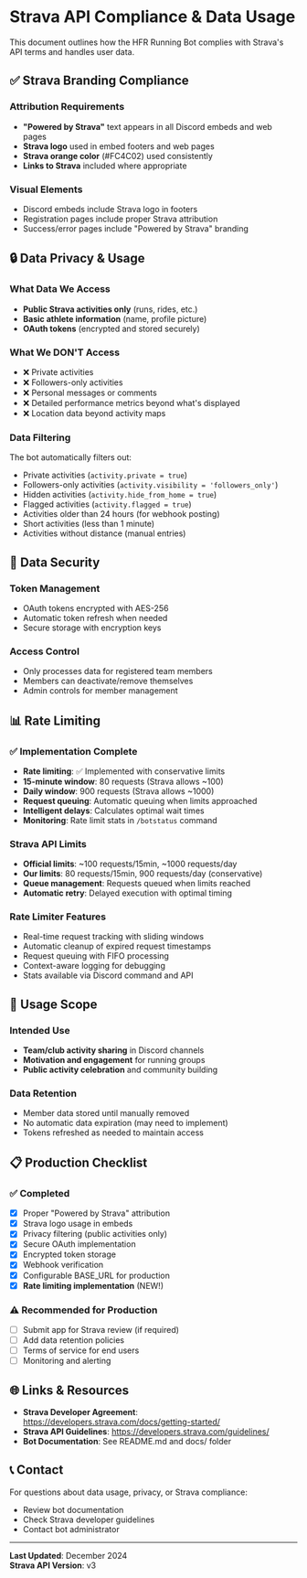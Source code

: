 # Strava API Compliance & Data Usage

This document outlines how the HFR Running Bot complies with Strava's API terms and handles user data.

## ✅ Strava Branding Compliance

### Attribution Requirements
- **"Powered by Strava"** text appears in all Discord embeds and web pages
- **Strava logo** used in embed footers and web pages
- **Strava orange color** (#FC4C02) used consistently
- **Links to Strava** included where appropriate

### Visual Elements
- Discord embeds include Strava logo in footers
- Registration pages include proper Strava attribution
- Success/error pages include "Powered by Strava" branding

## 🔒 Data Privacy & Usage

### What Data We Access
- **Public Strava activities only** (runs, rides, etc.)
- **Basic athlete information** (name, profile picture)
- **OAuth tokens** (encrypted and stored securely)

### What We DON'T Access
- ❌ Private activities
- ❌ Followers-only activities  
- ❌ Personal messages or comments
- ❌ Detailed performance metrics beyond what's displayed
- ❌ Location data beyond activity maps

### Data Filtering
The bot automatically filters out:
- Private activities (`activity.private = true`)
- Followers-only activities (`activity.visibility = 'followers_only'`)
- Hidden activities (`activity.hide_from_home = true`)
- Flagged activities (`activity.flagged = true`)
- Activities older than 24 hours (for webhook posting)
- Short activities (less than 1 minute)
- Activities without distance (manual entries)

## 🔐 Data Security

### Token Management
- OAuth tokens encrypted with AES-256
- Automatic token refresh when needed
- Secure storage with encryption keys

### Access Control  
- Only processes data for registered team members
- Members can deactivate/remove themselves
- Admin controls for member management

## 📊 Rate Limiting

### ✅ Implementation Complete
- **Rate limiting**: ✅ Implemented with conservative limits
- **15-minute window**: 80 requests (Strava allows ~100)
- **Daily window**: 900 requests (Strava allows ~1000)  
- **Request queuing**: Automatic queuing when limits approached
- **Intelligent delays**: Calculates optimal wait times
- **Monitoring**: Rate limit stats in `/botstatus` command

### Strava API Limits
- **Official limits**: ~100 requests/15min, ~1000 requests/day
- **Our limits**: 80 requests/15min, 900 requests/day (conservative)
- **Queue management**: Requests queued when limits reached
- **Automatic retry**: Delayed execution with optimal timing

### Rate Limiter Features
- Real-time request tracking with sliding windows
- Automatic cleanup of expired request timestamps  
- Request queuing with FIFO processing
- Context-aware logging for debugging
- Stats available via Discord command and API

## 🎯 Usage Scope

### Intended Use
- **Team/club activity sharing** in Discord channels
- **Motivation and engagement** for running groups
- **Public activity celebration** and community building

### Data Retention
- Member data stored until manually removed
- No automatic data expiration (may need to implement)
- Tokens refreshed as needed to maintain access

## 📋 Production Checklist

### ✅ Completed
- [x] Proper "Powered by Strava" attribution
- [x] Strava logo usage in embeds
- [x] Privacy filtering (public activities only)
- [x] Secure OAuth implementation
- [x] Encrypted token storage
- [x] Webhook verification
- [x] Configurable BASE_URL for production
- [x] **Rate limiting implementation** (NEW!)

### ⚠️ Recommended for Production
- [ ] Submit app for Strava review (if required)
- [ ] Add data retention policies
- [ ] Terms of service for end users
- [ ] Monitoring and alerting

## 🌐 Links & Resources

- **Strava Developer Agreement**: https://developers.strava.com/docs/getting-started/
- **Strava API Guidelines**: https://developers.strava.com/guidelines/
- **Bot Documentation**: See README.md and docs/ folder

## 📞 Contact

For questions about data usage, privacy, or Strava compliance:
- Review bot documentation
- Check Strava developer guidelines  
- Contact bot administrator

---

**Last Updated**: December 2024  
**Strava API Version**: v3